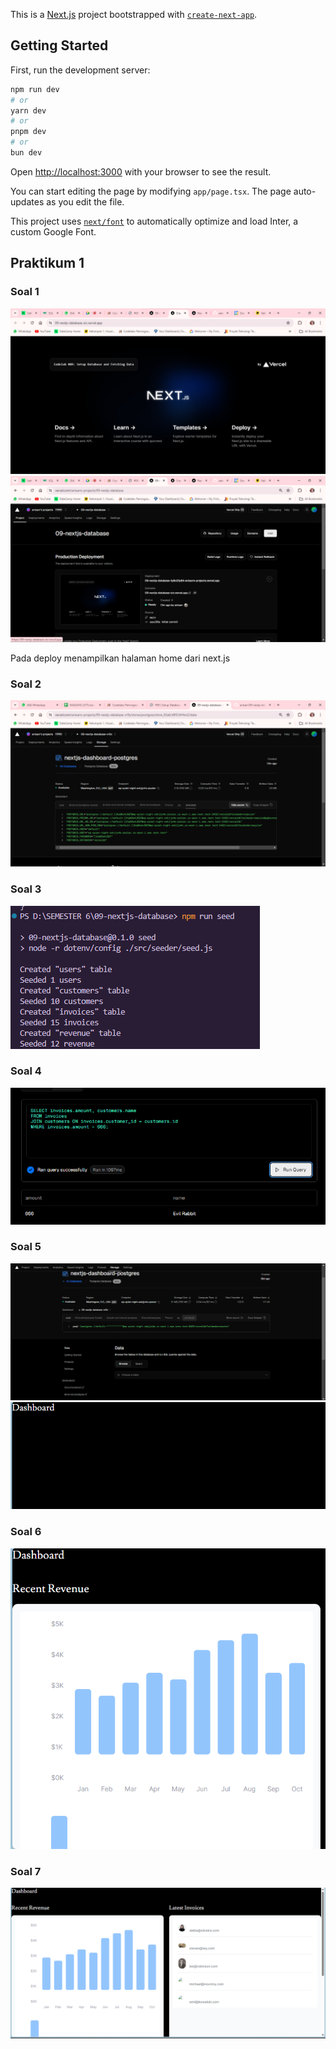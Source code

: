 This is a [Next.js](https://nextjs.org/) project bootstrapped with [`create-next-app`](https://github.com/vercel/next.js/tree/canary/packages/create-next-app).

## Getting Started

First, run the development server:

```bash
npm run dev
# or
yarn dev
# or
pnpm dev
# or
bun dev
```

Open [http://localhost:3000](http://localhost:3000) with your browser to see the result.

You can start editing the page by modifying `app/page.tsx`. The page auto-updates as you edit the file.

This project uses [`next/font`](https://nextjs.org/docs/basic-features/font-optimization) to automatically optimize and load Inter, a custom Google Font.

## Praktikum 1
### Soal 1
![alt text](asset-report/01.png)
![alt text](asset-report/02.png)

Pada deploy menampilkan halaman home dari next.js

### Soal 2
![alt text](asset-report/03.png)

### Soal 3
![alt text](asset-report/04.png)

### Soal 4
![alt text](asset-report/05.png)

### Soal 5
![alt text](asset-report/06.png)
![alt text](asset-report/07.png)


### Soal 6
![alt text](asset-report/08.png)


### Soal 7
![alt text](asset-report/09.png)








